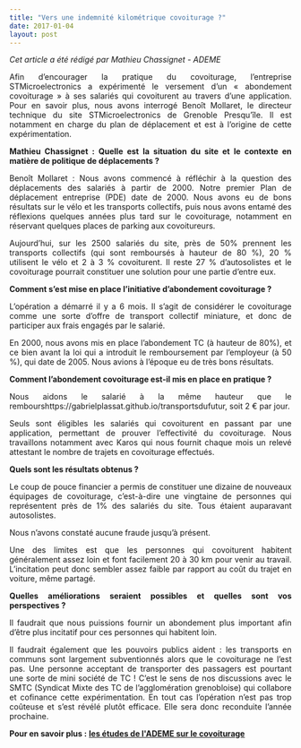 ```yaml
---
title: "Vers une indemnité kilométrique covoiturage ?"
date: 2017-01-04
layout: post
---
```


<em>Cet article a été rédigé par Mathieu Chassignet - ADEME</em>

<p style="text-align: justify;">Afin d’encourager la pratique du covoiturage, l’entreprise STMicroelectronics a expérimenté le versement d’un « abondement covoiturage » à ses salariés qui covoiturent au travers d’une application. Pour en savoir plus, nous avons interrogé Benoît Mollaret, le directeur technique du site STMicroelectronics de Grenoble Presqu’île. Il est notamment en charge du plan de déplacement et est à l’origine de cette expérimentation.</p>

<p style="text-align: justify;"><strong>Mathieu Chassignet : Quelle est la situation du site et le contexte en matière de politique de déplacements ?</strong></p>

<p style="text-align: justify;">Benoît Mollaret : Nous avons commencé à réfléchir à la question des déplacements des salariés à partir de 2000. Notre premier Plan de déplacement entreprise (PDE) date de 2000. Nous avons eu de bons résultats sur le vélo et les transports collectifs, puis nous avons entamé des réflexions quelques années plus tard sur le covoiturage, notamment en réservant quelques places de parking aux covoitureurs.</p>

<p style="text-align: justify;">Aujourd’hui, sur les 2500 salariés du site, près de 50% prennent les transports collectifs (qui sont remboursés à hauteur de 80 %), 20 % utilisent le vélo et 2 à 3 % covoiturent. Il reste 27 % d’autosolistes et le covoiturage pourrait constituer une solution pour une partie d’entre eux.<!--more--></p>

<p style="text-align: justify;"><strong>Comment s’est mise en place l’initiative d’abondement covoiturage ?</strong></p>

<p style="text-align: justify;">L’opération a démarré il y a 6 mois. Il s’agit de considérer le covoiturage comme une sorte d’offre de transport collectif miniature, et donc de participer aux frais engagés par le salarié.</p>

<p style="text-align: justify;">En 2000, nous avons mis en place l’abondement TC (à hauteur de 80%), et ce bien avant la loi qui a introduit le remboursement par l’employeur (à 50 %), qui date de 2005. Nous avions à l’époque eu de très bons résultats.</p>

<p style="text-align: justify;"><strong>Comment l’abondement covoiturage est-il mis en place en pratique ?</strong></p>

<p style="text-align: justify;">Nous aidons le salarié à la même hauteur que le rembourshttps://gabrielplassat.github.io/transportsdufutur, soit 2 € par jour.</p>

<p style="text-align: justify;">Seuls sont éligibles les salariés qui covoiturent en passant par une application, permettant de prouver l’effectivité du covoiturage. Nous travaillons notamment avec Karos qui nous fournit chaque mois un relevé attestant le nombre de trajets en covoiturage effectués.</p>

<p style="text-align: justify;"><strong>Quels sont les résultats obtenus ?</strong></p>

<p style="text-align: justify;">Le coup de pouce financier a permis de constituer une dizaine de nouveaux équipages de covoiturage, c’est-à-dire une vingtaine de personnes qui représentent près de 1% des salariés du site. Tous étaient auparavant autosolistes.</p>

<p style="text-align: justify;">Nous n’avons constaté aucune fraude jusqu’à présent.</p>

<p style="text-align: justify;">Une des limites est que les personnes qui covoiturent habitent généralement assez loin et font facilement 20 à 30 km pour venir au travail. L’incitation peut donc sembler assez faible par rapport au coût du trajet en voiture, même partagé.</p>

<p style="text-align: justify;"><strong>Quelles améliorations seraient possibles et quelles sont vos perspectives ?</strong></p>

<p style="text-align: justify;">Il faudrait que nous puissions fournir un abondement plus important afin d’être plus incitatif pour ces personnes qui habitent loin.</p>

<p style="text-align: justify;">Il faudrait également que les pouvoirs publics aident : les transports en communs sont largement subventionnés alors que le covoiturage ne l’est pas. Une personne acceptant de transporter des passagers est pourtant une sorte de mini société de TC ! C’est le sens de nos discussions avec le SMTC (Syndicat Mixte des TC de l’agglomération grenobloise) qui collabore et cofinance cette expérimentation. En tout cas l’opération n’est pas trop coûteuse et s’est révélé plutôt efficace. Elle sera donc reconduite l’année prochaine.</p>

<p style="text-align: justify;"><strong>Pour en savoir plus :</strong> <strong><a href="http://transportsdufutur.ademe.fr/2015/09/connaissances-dautopartage-covoiturage.html?hlst=chassignet" target="_blank">les études de l'ADEME sur le covoiturage</a></strong></p>